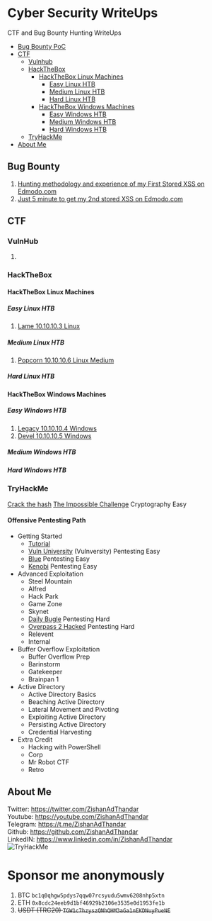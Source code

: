 # Cyber Security WriteUps
CTF and Bug Bounty Hunting WriteUps
- [Bug Bounty PoC](#bug-bounty)
- [CTF](#CTF)
  - [Vulnhub](#vulnhub)
  - [HackTheBox](#hackthebox)
    - [HackTheBox Linux Machines](#hackthebox-linux-machines)
      - [Easy Linux HTB](#easy-htb)
      - [Medium Linux HTB](#medium-htb)
      - [Hard Linux HTB](#hard-htb)
    - [HackTheBox Windows Machines](#hackthebox-linux-machines)
      - [Easy Windows HTB](#easy-windows-htb)
      - [Medium Windows HTB](#medium-windows-htb)
      - [Hard Windows HTB](#hard-windows-htb)
  - [TryHackMe](#tryhackme)
- [About Me](#about-me)

## Bug Bounty
<ol>
  <li><a href="/bugbounty/1.md" target="_blank">Hunting methodology and experience of my First Stored XSS on Edmodo.com</a></li>
  <li><a href="/bugbounty/2.md" target="_blank">Just 5 minute to get my 2nd stored XSS on Edmodo.com</a></li>
</ol>

## CTF

### VulnHub
<ol>
  <li><a href="./CTF/vulnhub/1.md" target="_blank"></a></li>
</ol>

### HackTheBox

#### HackTheBox Linux Machines
##### Easy Linux HTB
<ol>
<li><a href="./CTF/hackthebox.com/0001lame.md" target="_blank">Lame 10.10.10.3 Linux</a></li> 
</ol>

##### Medium Linux HTB
<ol>
<li><a href="./CTF/hackthebox.com/0004popcorn.md" target="_blank">Popcorn 10.10.10.6 Linux Medium</a></li>
</ol>

##### Hard Linux HTB

#### HackTheBox Windows Machines
##### Easy Windows HTB
<ol>
<li><a href="./CTF/hackthebox.com/0002legacy.md" target="_blank">Legacy 10.10.10.4 Windows</a></li> 
<li><a href="./CTF/hackthebox.com/0003devel.md" target="_blank">Devel 10.10.10.5 Windows</a></li>
</ol>

##### Medium Windows HTB

##### Hard Windows HTB


### TryHackMe
<a href="https://github.com/ZishanAdThandar/WriteUps/blob/main/CTF/tryhackme.com/crackthehash.md" target="_blank">Crack the hash</a>
<a href="https://github.com/ZishanAdThandar/WriteUps/blob/main/CTF/tryhackme.com/theimpossiblechallenge.md" target="_blank">The Impossible Challenge</a> Cryptography Easy
#### Offensive Pentesting Path
- Getting Started
  - <a href="https://github.com/ZishanAdThandar/WriteUps/blob/main/CTF/tryhackme.com/tutorial.md" target="_blank">Tutorial</a>
  - <a href="https://github.com/ZishanAdThandar/WriteUps/blob/main/CTF/tryhackme.com/vulnversity.md" target="_blank">Vuln University</a> (Vulnversity) Pentesting Easy
  - <a href="https://github.com/ZishanAdThandar/WriteUps/blob/main/CTF/tryhackme.com/blue.md" target="_blank">Blue</a> Pentesting Easy
  - <a href="https://github.com/ZishanAdThandar/WriteUps/blob/main/CTF/tryhackme.com/kenobi.md" target="_blank">Kenobi</a> Pentesting Easy
- Advanced Exploitation
  - Steel Mountain
  - Alfred
  - Hack Park
  - Game Zone
  - Skynet
  - <a href="https://github.com/ZishanAdThandar/WriteUps/blob/main/CTF/tryhackme.com/dailybugle.md" target="_blank">Daily Bugle</a> Pentesting Hard
  - <a href="https://github.com/ZishanAdThandar/WriteUps/blob/main/CTF/tryhackme.com/overpass2hacked.md" target="_blank">Overpass 2 Hacked</a> Pentesting Hard
  - Relevent
  - Internal
- Buffer Overflow Exploitation
  - Buffer Overflow Prep
  - Barinstorm
  - Gatekeeper
  - Brainpan 1
- Active Directory
  - Active Directory Basics
  - Beaching Active Directory
  - Lateral Movement and Pivoting
  - Exploiting Active Directory
  - Persisting Active Directory
  - Credential Harvesting
- Extra Credit
  - Hacking with PowerShell
  - Corp
  - Mr Robot CTF
  - Retro

## About Me
Twitter: <a href="https://twitter.com/ZishanAdThandar">https://twitter.com/ZishanAdThandar</a><br>
Youtube: <a href="https://youtube.com/ZishanAdThandar">https://youtube.com/ZishanAdThandar</a><br>
Telegram: <a href="https://t.me/ZishanAdThandar">https://t.me/ZishanAdThandar</a><br>
Github: <a href="https://github.com/ZishanAdThandar">https://github.com/ZishanAdThandar</a><br>
LinkedIN: <a href="https://www.linkedin.com/in/ZishanAdThandar">https://www.linkedin.com/in/ZishanAdThandar</a><br>
<img src="https://tryhackme-badges.s3.amazonaws.com/ZishanAdThandar.png" alt="TryHackMe"><br>
# Sponsor me anonymously 

1. BTC `bc1q0qhgw5pdys7qqw07rcsyudu5wmv6208nhp5xtn`
2. ETH `0x8cdc24eeb9d1bf46929b2106e3535e0d1953fe1b`
3. ~~USDT (TRC20) `TGW1c7hzyszQNhQHM3aGa1nEKDNuyPueNE`~~

